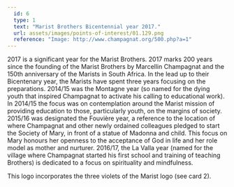 ```yaml
---
  id: 6
  type: 1
  text: "Marist Brothers Bicentennial year 2017."
  url: assets/images/points-of-interest/01.129.png
  reference: "Image: http://www.champagnat.org/500.php?a=1"
---
```

2017 is a significant year for the Marist Brothers. 2017 marks 200 years since the founding of the Marist Brothers by Marcellin Champagnat and the 150th anniversary of the Marists in South Africa. In the lead up to their Bicentenary year, the Marists have spent three years focusing on the preparations. 2014/15 was the Montagne year (so named for the dying youth that inspired Champagnat to activate his calling to educational work). In 2014/15 the focus was on contemplation around the Marist mission of providing education to those, particularly youth, on the margins of society. 2015/16 was designated the Fouvière year, a reference to the location of where Champagnat and other newly ordained colleagues pledged to start the Society of Mary, in front of a statue of Madonna and child. This focus on Mary honours her openness to the acceptance of God in life and her role model as mother and nurturer. 2016/17, the La Valla year (named for the village where Champagnat started his first school and training of teaching Brothers) is dedicated to a focus on spirituality and mindfulness.

This logo incorporates the three violets of the Marist logo (see card 2).
        